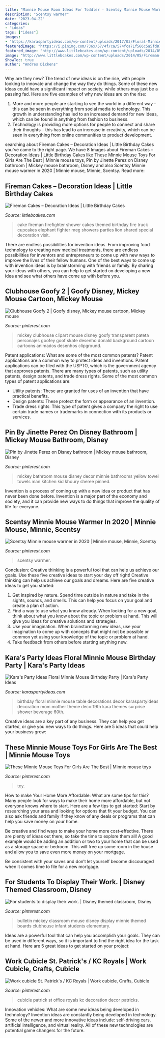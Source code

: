 ```yaml
---
title: "Minnie Mouse Room Ideas For Toddler - Scentsy Minnie Mouse Warmer In 2020"
description: "Scentsy warmer"
date: "2023-04-22"
categories:
- "ideas"
tags: ["ideas"]
images:
- "https://karaspartyideas.com/wp-content/uploads/2017/03/Floral-Minnie-Mouse-Birthday-Party-via-Karas-Party-Ideas-KarasPartyIdeas.com8_.jpeg"
featuredImage: "https://i.pinimg.com/736x/57/4f/ca/574fca71f566c5a5fd874bbcfa70ce7a.jpg"
featured_image: "http://www.littlebcakes.com/wp-content/uploads/2014/05/Fireman-Cake.jpg"
image: "http://www.littlebcakes.com/wp-content/uploads/2014/05/Fireman-Cake.jpg"
ShowToc: true
author: "Andres Dickens"
---
```



Why are they new?
The trend of new ideas is on the rise, with people looking to innovate and change the way they do things. Some of these new ideas could have a significant impact on society, while others may just be a passing fad. Here are five examples of why new ideas are on the rise: 
1) More and more people are starting to see the world in a different way – this can be seen in everything from social media to technology. This growth in understanding has led to an increased demand for new ideas, which can be found in anything from fashion to business. 
2) Technology is providing more options for people to connect and share their thoughts – this has lead to an increase in creativity, which can be seen in everything from online communities to product development.

	

		
searching about Fireman Cakes – Decoration Ideas | Little Birthday Cakes you've came to the right page. We have 8 Images about Fireman Cakes – Decoration Ideas | Little Birthday Cakes like These Minnie Mouse Toys For Girls Are The Best | Minnie mouse toys, Pin by Jinette Perez on Disney bathroom | Mickey mouse bathroom, Disney and also Scentsy Minnie mouse warmer in 2020 | Minnie mouse, Minnie, Scentsy. Read more:
		
    
## Fireman Cakes – Decoration Ideas | Little Birthday Cakes

<img loading=lazy src="http://www.littlebcakes.com/wp-content/uploads/2014/05/Fireman-Cake.jpg" onerror="this.onerror=null;this.src='https://tse3.mm.bing.net/th?id=OIP.0eRVnTWoklnviyB3D4rPnQHaLK&amp;pid=15.1';" alt="Fireman Cakes – Decoration Ideas | Little Birthday Cakes">

_Source: littlebcakes.com_

>cake fireman firefighter shower cakes themed birthday fire truck cupcakes elephant fighter meg showers parties lion shared special decoration visit. 

	

There are endless possibilities for invention ideas. From improving food technology to creating new medical treatments, there are endless possibilities for inventors and entrepreneurs to come up with new ways to improve the lives of their fellow humans. One of the best ways to come up with invention ideas is by brainstorming with friends or family. By sharing your ideas with others, you can help to get started on developing a new idea and see what others have come up with before you.

    
## Clubhouse Goofy 2 | Goofy Disney, Mickey Mouse Cartoon, Mickey Mouse

<img loading=lazy src="https://i.pinimg.com/736x/04/4a/3c/044a3ca084ba2da04fe84b741f463a72--disney-cartoons-disney-world.jpg" onerror="this.onerror=null;this.src='https://tse4.mm.bing.net/th?id=OIP.XPP_jYkQJdBlAB2Fpoi9HAAAAA&amp;pid=15.1';" alt="Clubhouse Goofy 2 | Goofy disney, Mickey mouse cartoon, Mickey mouse">

_Source: pinterest.com_

>mickey clubhouse clipart mouse disney goofy transparent pateta personajes goofey goof skate desenho donald background cartoon cartoons animados desenhos clipground. 

	

Patent applications: What are some of the most common patents?
Patent applications are a common way to protect ideas and inventions. Patent applications can be filed with the USPTO, which is the government agency that approves patents. There are many types of patents, such as utility patents, design patents, and trade dress rights. Some of the most common types of patent applications are: 
- Utility patents: These are granted for uses of an invention that have practical benefits. 
- Design patents: These protect the form or appearance of an invention. 
- Trade dress rights: This type of patent gives a company the right to use certain trade names or trademarks in connection with its products or services.

    
## Pin By Jinette Perez On Disney Bathroom | Mickey Mouse Bathroom, Disney

<img loading=lazy src="https://i.pinimg.com/originals/ff/13/44/ff1344f3193a594208e7fbd890f94896.jpg" onerror="this.onerror=null;this.src='https://tse1.mm.bing.net/th?id=OIP.6x4RG-VyxNRWf_8wu4NXEgHaJ4&amp;pid=15.1';" alt="Pin by Jinette Perez on Disney bathroom | Mickey mouse bathroom, Disney">

_Source: pinterest.com_

>mickey bathroom mouse disney decor minnie bathrooms yellow towel towels man kitchen kid khoury sheree pinned. 

	

Invention is a process of coming up with a new idea or product that has never been done before. Invention is a major part of the economy and society, and it can provide new ways to do things that improve the quality of life for everyone.

    
## Scentsy Minnie Mouse Warmer In 2020 | Minnie Mouse, Minnie, Scentsy

<img loading=lazy src="https://i.pinimg.com/736x/57/4f/ca/574fca71f566c5a5fd874bbcfa70ce7a.jpg" onerror="this.onerror=null;this.src='https://tse2.mm.bing.net/th?id=OIP.9AG9FfWsLy-H_NxvjxOPGwHaJ4&amp;pid=15.1';" alt="Scentsy Minnie mouse warmer in 2020 | Minnie mouse, Minnie, Scentsy">

_Source: pinterest.com_

>scentsy warmer. 

	

Conclusion: Creative thinking is a powerful tool that can help us achieve our goals. Use these five creative ideas to start your day off right!
Creative thinking can help us achieve our goals and dreams. Here are five creative ideas to get you started: 
1. Get inspired by nature. Spend time outside in nature and take in the sights, sounds, and smells. This can help you focus on your goal and create a plan of action. 
2. Find a way to use what you know already. When looking for a new goal, think about what you know about the topic or problem at hand. This will give you ideas for creative solutions and strategies. 
3. Use your imagination. When brainstorming new ideas, use your imagination to come up with concepts that might not be possible or common yet using your knowledge of the topic or problem at hand. 
4. Take feedback from others before starting anything new.

    
## Kara&#039;s Party Ideas Floral Minnie Mouse Birthday Party | Kara&#039;s Party Ideas

<img loading=lazy src="https://karaspartyideas.com/wp-content/uploads/2017/03/Floral-Minnie-Mouse-Birthday-Party-via-Karas-Party-Ideas-KarasPartyIdeas.com8_.jpeg" onerror="this.onerror=null;this.src='https://tse4.mm.bing.net/th?id=OIP.rjrLJ_BSNGBs_lFmPs6y4AHaLH&amp;pid=15.1';" alt="Kara&#039;s Party Ideas Floral Minnie Mouse Birthday Party | Kara&#039;s Party Ideas">

_Source: karaspartyideas.com_

>birthday floral minnie mouse table decorations decor karaspartyideas decoration mom mother theme deco 19th kara themes surprise shower beverage 60th. 

	

Creative ideas are a key part of any business. They can help you get started, or give you new ways to do things. Here are 5 ideas that could help your business grow:

    
## These Minnie Mouse Toys For Girls Are The Best | Minnie Mouse Toys

<img loading=lazy src="https://i.pinimg.com/736x/87/17/d9/8717d9ca75ff588e9dbd90045a5c6d2f.jpg" onerror="this.onerror=null;this.src='https://tse4.mm.bing.net/th?id=OIP.56JZZnv-8a10e8HDXUcf-wHaLH&amp;pid=15.1';" alt="These Minnie Mouse Toys For Girls Are The Best | Minnie mouse toys">

_Source: pinterest.com_

>toy. 

	

How to make Your Home More Affordable: What are some tips for this?
Many people look for ways to make their home more affordable, but not everyone knows where to start. Here are a few tips to get started:
Start by researching your area and looking for options that fit your budget. You can also ask friends and family if they know of any deals or programs that can help you save money on your home.

Be creative and find ways to make your home more cost-effective. There are plenty of ideas out there, so take the time to explore them all! A good example would be adding an addition or two to your home that can be used as a storage space or bedroom. This will free up some room in the house and allow you to save even more money on your mortgage.

Be consistent with your saves and don’t let yourself become discouraged when it comes time to file for a new mortgage.

    
## For Students To Display Their Work. | Disney Themed Classroom, Disney

<img loading=lazy src="https://i.pinimg.com/736x/be/65/f8/be65f8cef9fe3adf39c51463c9ce4ed6.jpg" onerror="this.onerror=null;this.src='https://tse3.mm.bing.net/th?id=OIP.tMej2ZSY6HX4QsehxosGgQHaJ4&amp;pid=15.1';" alt="For students to display their work. | Disney themed classroom, Disney">

_Source: pinterest.com_

>bulletin mickey classroom mouse disney display minnie themed boards clubhouse infant students elementary. 

	

Ideas are a powerful tool that can help you accomplish your goals. They can be used in different ways, so it is important to find the right idea for the task at hand. Here are 5 great ideas to get started on your project: 

    
## Work Cubicle St. Patrick&#039;s / KC Royals | Work Cubicle, Crafts, Cubicle

<img loading=lazy src="https://i.pinimg.com/originals/fb/cd/a2/fbcda2750cf8b63d0e105b6877a4cf2a.jpg" onerror="this.onerror=null;this.src='https://tse4.mm.bing.net/th?id=OIP.klQ8wox04yEBdIJJDG2wIAHaJ4&amp;pid=15.1';" alt="Work cubicle St. Patrick&#039;s / KC Royals | Work cubicle, Crafts, Cubicle">

_Source: pinterest.com_

>cubicle patrick st office royals kc decoration decor patricks. 

	

Innovation vehicles: What are some new ideas being developed in technology?
Invention ideas are constantly being developed in technology. Some of the newer and more innovative ideas include: self-driving cars, artificial intelligence, and virtual reality. All of these new technologies are potential game changers for the future.

